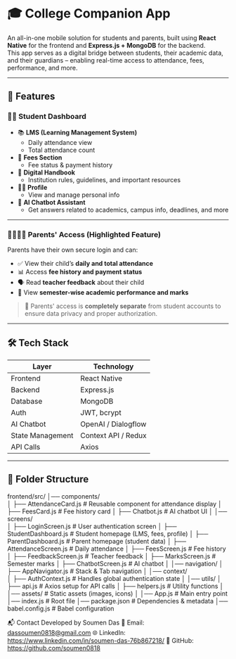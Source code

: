 # 🎓 College Companion App

An all-in-one mobile solution for students and parents, built using **React Native** for the frontend and **Express.js + MongoDB** for the backend.  
This app serves as a digital bridge between students, their academic data, and their guardians – enabling real-time access to attendance, fees, performance, and more.

---

## 📱 Features

### 👩‍🎓 Student Dashboard
- 📚 **LMS (Learning Management System)**
  - Daily attendance view
  - Total attendance count
- 💸 **Fees Section**
  - Fee status & payment history
- 📖 **Digital Handbook**
  - Institution rules, guidelines, and important resources
- 🧑‍💼 **Profile**
  - View and manage personal info
- 🤖 **AI Chatbot Assistant**
  - Get answers related to academics, campus info, deadlines, and more

---

### 👨‍👩‍👧‍👦 **Parents' Access (Highlighted Feature)**
Parents have their own secure login and can:
- ✅ View their child’s **daily and total attendance**
- 📊 Access **fee history and payment status**
- 🗣️ Read **teacher feedback** about their child
- 🧾 View **semester-wise academic performance and marks**

> 🔐 Parents' access is **completely separate** from student accounts to ensure data privacy and proper authorization.

---

## 🛠️ Tech Stack

| Layer      | Technology     |
|------------|----------------|
| Frontend   | React Native   |
| Backend    | Express.js     |
| Database   | MongoDB        |
| Auth       | JWT, bcrypt    |
| AI Chatbot | OpenAI / Dialogflow |
| State Management | Context API / Redux |
| API Calls  | Axios          |

---

## 🧩 Folder Structure

frontend/src/
│── components/      
│   ├── AttendanceCard.js   # Reusable component for attendance display
│   ├── FeesCard.js         # Fee history card
│   ├── Chatbot.js          # AI chatbot UI
│
│── screens/      
│   ├── LoginScreen.js      # User authentication screen
│   ├── StudentDashboard.js # Student homepage (LMS, fees, profile)
│   ├── ParentDashboard.js  # Parent homepage (student data)
│   ├── AttendanceScreen.js # Daily attendance
│   ├── FeesScreen.js       # Fee history
│   ├── FeedbackScreen.js   # Teacher feedback
│   ├── MarksScreen.js      # Semester marks
│   ├── ChatbotScreen.js    # AI chatbot
│
│── navigation/
│   ├── AppNavigator.js     # Stack & Tab navigation
│
│── context/      
│   ├── AuthContext.js      # Handles global authentication state
│
│── utils/
│   ├── api.js              # Axios setup for API calls
│   ├── helpers.js          # Utility functions
│
│── assets/                 # Static assets (images, icons)
│
│── App.js                  # Main entry point
│── index.js                # Root file
│── package.json            # Dependencies & metadata
│── babel.config.js         # Babel configuration

📬 Contact
Developed by Soumen Das
📧 Email: dassoumen0818@gmail.com
🌐 LinkedIn: https://www.linkedin.com/in/soumen-das-76b867218/
🚀 GitHub: https://github.com/soumen0818

